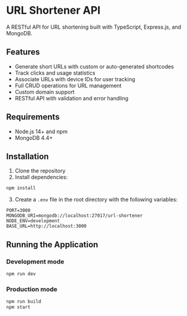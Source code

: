 # URL Shortener API

A RESTful API for URL shortening built with TypeScript, Express.js, and MongoDB.

## Features

- Generate short URLs with custom or auto-generated shortcodes
- Track clicks and usage statistics
- Associate URLs with device IDs for user tracking
- Full CRUD operations for URL management
- Custom domain support
- RESTful API with validation and error handling

## Requirements

- Node.js 14+ and npm
- MongoDB 4.4+

## Installation

1. Clone the repository
2. Install dependencies:

```bash
npm install
```

3. Create a `.env` file in the root directory with the following variables:

```
PORT=3000
MONGODB_URI=mongodb://localhost:27017/url-shortener
NODE_ENV=development
BASE_URL=http://localhost:3000
```

## Running the Application

### Development mode

```bash
npm run dev
```

### Production mode

```bash
npm run build
npm start
```
